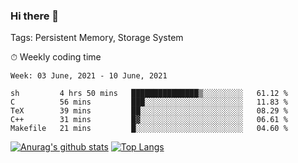 ### Hi there 👋

Tags: Persistent Memory, Storage System

<!--

[![Anurag's github stats](https://github-readme-stats.vercel.app/api?username=wwyf)](https://github.com/anuraghazra/github-readme-stats)

[![Anurag's github stats](https://github-readme-stats.vercel.app/api?username=wwyf&count_private=true)](https://github.com/anuraghazra/github-readme-stats)


[![Top Langs](https://github-readme-stats.vercel.app/api/top-langs/?username=wwyf&count_private=true&&hide=jupyter%20notebook,html)](https://github.com/anuraghazra/github-readme-stats)



-->


⏱ Weekly coding time

<!--START_SECTION:waka-->
```text
Week: 03 June, 2021 - 10 June, 2021

sh         4 hrs 50 mins   ███████████████▒░░░░░░░░░   61.12 % 
C          56 mins         ███░░░░░░░░░░░░░░░░░░░░░░   11.83 % 
TeX        39 mins         ██░░░░░░░░░░░░░░░░░░░░░░░   08.29 % 
C++        31 mins         █▓░░░░░░░░░░░░░░░░░░░░░░░   06.61 % 
Makefile   21 mins         █░░░░░░░░░░░░░░░░░░░░░░░░   04.60 % 
```
<!--END_SECTION:waka-->



[![Anurag's github stats](https://github-readme-stats.vercel.app/api?username=wwyf&count_private=true&show_icons=true&hide_border=true)](https://github.com/anuraghazra/github-readme-stats) [![Top Langs](https://github-readme-stats.vercel.app/api/top-langs/?username=wwyf&count_private=true&hide=jupyter%20notebook,html,OpenEdge%20ABL&langs_count=10&layout=compact&hide_border=true)](https://github.com/anuraghazra/github-readme-stats)

<!--

[![willianrod's wakatime stats](https://github-readme-stats.vercel.app/api/wakatime?username=wwyf)](https://github.com/anuraghazra/github-readme-stats)


-->
